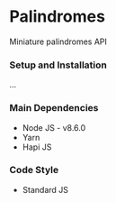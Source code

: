 # Palindromes

Miniature palindromes API

### Setup and Installation

...

### Main Dependencies

* Node JS - v8.6.0
* Yarn
* Hapi JS

### Code Style

* Standard JS
